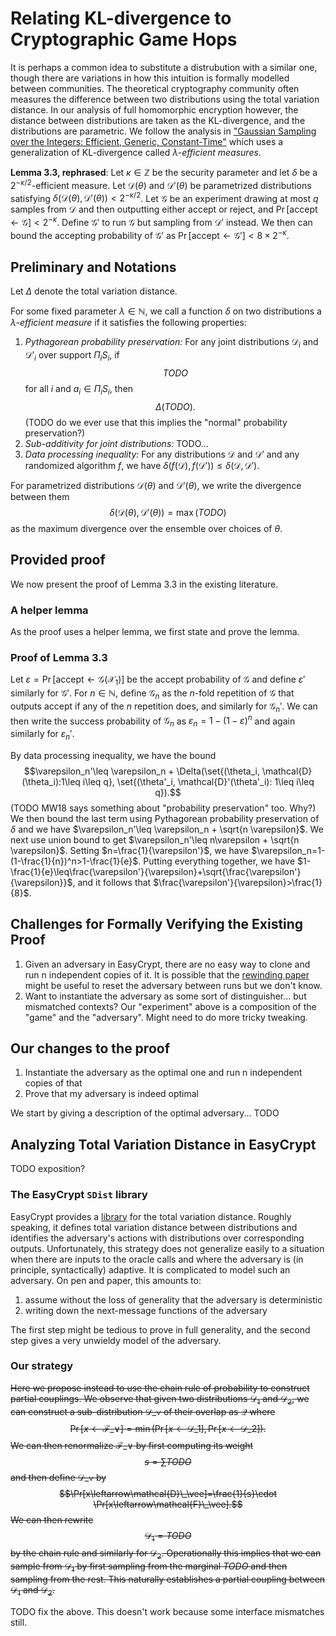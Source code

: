 # Relating KL-divergence to Cryptographic Game Hops

It is perhaps a common idea to substitute a distrubution with a similar one,
though there are variations in how this intuition is formally modelled between communities.
The theoretical cryptography community often measures the difference between two distributions using the total variation distance.
In our analysis of full homomorphic encryption however, the distance between distributions are taken as the KL-divergence,
and the distributions are parametric.
We follow the analysis in ["Gaussian Sampling over the Integers: Efficient, Generic, Constant-Time"](ia.cr/2017/259) which uses a generalization of KL-divergence called $\lambda$*-efficient measures*.

**Lemma 3.3, rephrased**:
Let $\kappa\in\mathbb{Z}$ be the security parameter and let $\delta$ be a $2^{-\kappa/2}$-efficient measure.
Let $\mathcal{D}(\theta)$ and $\mathcal{D}'(\theta)$ be parametrized distributions satisfying $\delta(\mathcal{D}(\theta), \mathcal{D}'(\theta))<2^{-\kappa/2}$.
Let $\mathscr{G}$ be an experiment drawing at most $q$ samples from $\mathcal{D}$ and then outputting either $\mathsf{accept}$ or $\mathsf{reject}$, and $\Pr[\mathsf{accept}\leftarrow\mathscr{G}]<2^{-\kappa}$.
Define $\mathscr{G}'$ to run $\mathscr{G}$ but sampling from $\mathcal{D}'$ instead.
We then can bound the accepting probability of $\mathscr{G}'$ as $\Pr[\mathsf{accept}\leftarrow\mathscr{G}']<8\times 2^{-\kappa}$.

## Preliminary and Notations

Let $\Delta$ denote the total variation distance.

For some fixed parameter $\lambda\in\mathbb{N}$, we call a function $\delta$ on two distributions a $\lambda$*-efficient measure* if it satisfies the following properties:
1. *Pythagorean probability preservation:*
   For any joint distributions $\mathcal{D}_i$ and $\mathcal{D}'_i$ over support $\Pi_i S_i$,
   if
   $$TODO$$
   for all $i$ and $a_i\in \Pi_i S_i$, then
   $$\Delta(TODO).$$
   (TODO do we ever use that this implies the "normal" probability preservation?)
1. *Sub-additivity for joint distributions:*
   TODO...
1. *Data processing inequality:*
   For any distributions $\mathcal{D}$ and $\mathcal{D}'$ and any randomized algorithm $f$,
   we have $\delta(f(\mathcal{D}), f(\mathcal{D}'))\leq \delta(\mathcal{D}, \mathcal{D}')$.

For parametrized distributions $\mathcal{D}(\theta)$ and $\mathcal{D}'(\theta)$,
we write the divergence between them
$$\delta(\mathcal{D}(\theta), \mathcal{D}'(\theta))=\max(TODO)$$
as the maximum divergence over the ensemble over choices of $\theta$.

## Provided proof

We now present the proof of Lemma 3.3 in the existing literature.

### A helper lemma

As the proof uses a helper lemma, we first state and prove the lemma.

### Proof of Lemma 3.3

Let
$\varepsilon=\Pr[\mathsf{accept}\leftarrow\mathscr{G}(\mathcal{X}_1)]$
be the accept probability of $\mathscr{G}$ and define $\varepsilon'$ similarly for $\mathscr{G}'$.
For $n\in\mathbb{N}$, define $\mathscr{G}_n$ as the $n$-fold repetition of $\mathscr{G}$ that outputs $\mathsf{accept}$ if any of the $n$ repetition does, and similarly for $\mathscr{G}_n'$.
We can then write the success probability of $\mathscr{G}_n$ as
$\varepsilon_n=1-(1-\varepsilon)^n$
and again similarly for $\varepsilon_n'$.

By data processing inequality, we have the bound
$$\varepsilon_n'\leq \varepsilon_n + \Delta(\set{(\theta_i, \mathcal{D}(\theta_i):1\leq i\leq q},
\set{(\theta'_i, \mathcal{D}'(\theta'_i): 1\leq i\leq q}).$$
(TODO MW18 says something about "probability preservation" too. Why?)
We then bound the last term using Pythagorean probability preservation of $\delta$ and we have
$\varepsilon_n'\leq \varepsilon_n + \sqrt{n \varepsilon}$.
We next use union bound to get
$\varepsilon_n'\leq n\varepsilon + \sqrt{n \varepsilon}$.
Setting $n=\frac{1}{\varepsilon'}$, we have
$\varepsilon_n=1-(1-\frac{1}{n})^n>1-\frac{1}{e}$.
Putting everything together, we have
$1-\frac{1}{e}\leq\frac{\varepsilon'}{\varepsilon}+\sqrt{\frac{\varepsilon'}{\varepsilon}}$,
and it follows that $\frac{\varepsilon'}{\varepsilon}>\frac{1}{8}$.

## Challenges for Formally Verifying the Existing Proof

1. Given an adversary in EasyCrypt, there are no easy way to clone and run n independent copies of it.
It is possible that the [rewinding paper](ia.cr/2021/1078) might be useful to reset the adversary between runs but we don't know.
1. Want to instantiate the adversary as some sort of distinguisher... but mismatched contexts? Our "experiment" above is a composition of the "game" and the "adversary". Might need to do more tricky tweaking.

## Our changes to the proof

1. Instantiate the adversary as the optimal one and run n independent copies of that
2. Prove that my adversary is indeed optimal

We start by giving a description of the optimal adversary...
TODO

## Analyzing Total Variation Distance in EasyCrypt

TODO exposition?

### The EasyCrypt `SDist` library

EasyCrypt provides a [library](https://github.com/EasyCrypt/easycrypt/blob/main/theories/distributions/SDist.ec) for the total variation distance.
Roughly speaking, it defines total variation distance between distributions and identifies the adversary's actions with distributions over corresponding outputs.
Unfortunately, this strategy does not generalize easily to a situation when there are inputs to the oracle calls and where the adversary is (in principle, syntactically) adaptive.
It is complicated to model such an adversary. On pen and paper, this amounts to:
1. assume without the loss of generality that the adversary is deterministic
2. writing down the next-message functions of the adversary

The first step might be tedious to prove in full generality, and the second step gives a very unwieldy model of the adversary.

### Our strategy

~~Here we propose instead to use the chain rule of probability to construct partial couplings.
We observe that given two distributions $\mathcal{D}_1$ and $\mathcal{D}_2$, we can construct a sub-distribution $\mathcal{D}\_{\vee}$ of their overlap as $\mathcal{Q}$ where
$$\Pr[x\leftarrow\mathcal{F}\_\vee]=\min(\Pr[x\leftarrow\mathcal{D}\_1], \Pr[x\leftarrow\mathcal{D}\_2]).$$
We can then renormalize $\mathcal{F}\_\vee$ by first computing its weight
$$s=\sum TODO$$
and then define $\mathcal{D}\_{\vee}$ by
$$\Pr[x\leftarrow\mathcal{D}\_\vee]=\frac{1}{s}\cdot \Pr[x\leftarrow\mathcal{F}\_\vee].$$
We can then rewrite
$$\mathcal{D}_1=TODO$$
by the chain rule and similarly for $\mathcal{D}_2$.
Operationally this implies that we can sample from $\mathcal{D}_1$ by first sampling from the marginal $TODO$ and then sampling from the rest.
This naturally establishes a partial coupling between $\mathcal{D}_1$ and $\mathcal{D}_2$.~~

TODO fix the above. This doesn't work because some interface mismatches still.

